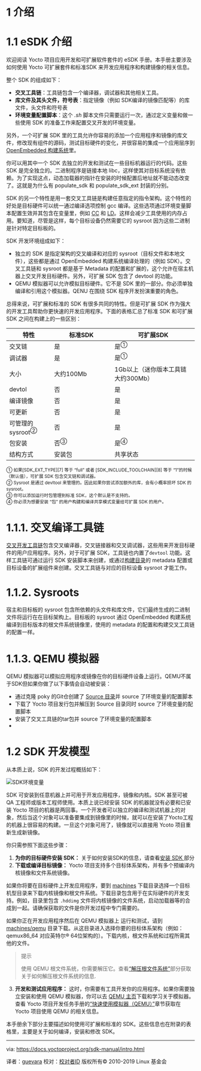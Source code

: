 [#]: subject: "快速构建 Yocto 项目"
[#]: via: "https://docs.yoctoproject.org/brief-yoctoprojectqs/index.html"
[#]: author: "The Linux Foundation"
[#]: collector: "guevaraya"
[#]: translator: "guevaraya "
[#]: reviewer: " "
[#]: publisher: " "
[#]: url: ""


1 介绍
====

1.1 eSDK 介绍
=================
欢迎阅读 Yocto 项目应用开发和可扩展软件套件的 eSDK 手册。本手册主要涉及如何使用 Yocto 可扩展套件和标准SDK 来开发应用程序和构建镜像的相关信息。

整个 SDK 的组成如下：
* **交叉工具链**：工具链包含一个编译器，调试器和其他相关工具。
* **库文件及其头文件，符号表**：指定镜像（例如 SDK编译的镜像匹配等）的库文件，头文件和符号表
* **环境变量配置脚本**：这个 *.sh* 脚本文件只需要运行一次，通过定义变量和做一些使用 SDK 的准备工作来配置交叉开发的环境变量。

另外，一个可扩展 SDK 里的工具允许你容易的添加一个应用程序和镜像的库文件，修改现有组件的源码，测试目标硬件的变化，并很容易的集成一个应用层序到 [OpenEmbedded 构建系统][4]里。

你可以用其中一个 SDK 去独立的开发和测试在一些目标机器运行的代码。这些 SDK 是完全独立的。二进制程序是链接本地 libc，这样使其对目标系统没有依赖。为了实现这点，动态加载器的指针在安装的时候配置后地址就不能动态改变了。这就是为什么有 populate_sdk 和 populate_sdk_ext 封装的分别。

SDK 的另一个特性是用一套交叉工具链是构建任意指定的指令架构。这个特性的好处是目标硬件可以统一通过编译选项控制 gcc 编译。这些选项通过环境变量脚本配置生效并其包含在变量里，例如 [CC][5] 和 [LD][6]。这样会减少工具使用的内存占用。要知道，尽管是这样，每个目标设备仍然需要它的 sysroot 因为这些二进制是针对特定目标板的。

SDK 开发环境组成如下：

* 独立的 SDK 是指定架构的交叉编译和对应的 sysroot（目标文件和本地文件），这些都是通过 OpenEmbedded 构建系统编译处理的（例如 SDK）。交叉工具链和 sysroot 都是基于 Metadata 的配置和扩展的，这个允许在宿主机器上交叉开发目标硬件。另外，可扩展 SDK 包含了 devtool 的功能。
* QEMU 模拟器可以允许模拟目标硬件。它不是 SDK 里的一部分。你必须单独编译和引用这个模拟器。QENU 在围绕 SDK 程序开发扮演重要的角色。

总得来说，可扩展和标准的 SDK 有很多共同的特性。但是可扩展 SDK 作为强大的开发工具帮助你更快速的开发应用程序。下面的表格汇总了标准 SDK 和可扩展 SDK 之间在构建上的一些区别：


|特性<img width=100/> |标准SDK<img width=200/> |可扩展SDK <img width=300/> |
|-|-|-|
|交叉链|是|是<sup>①</sup>|
|调试器|是|是<sup>①</sup>|
|大小|大约100Mb|1Gb以上（迷你版本工具链大约300Mb）|
|devtol|否|是|
|编译镜像|否|是|
|可更新|否|是|
|可管理的 sysroot<sup>②</sup>|否|是|
|包安装|否<sup>③</sup>|是<sup>④</sup>|
|结构方式|安装包|共享状态|

<sub>
① 如果[SDK_EXT_TYPE][7] 等于 “full” 或者 [SDK_INCLUDE_TOOLCHAIN][8] 等于 “1”的时候（默认值），可扩展 SDK 包含交叉链和调试器。<br>
② Sysroot 是通过 devltool 来管理的。因此如果你尝试添加额外的库，会有小概率损坏 SDK 的sysroot。<br>
③ 你可以添加运行时包管理到标准 SDK，这个默认是不支持的。<br>
④ 你必须为想要安装 “包” 的用户构建和编译共享模式变量给可扩展 SDK 的用户。<br>
</sub>


1.1.1. 交叉编译工具链
======
[交叉开发工具链][9]包含交叉编译器，交叉链接器和交叉调试器，这些用来开发目标硬件的用户应用程序。另外，对于可扩展 SDK，工具链也内置了`devtool` 功能。这样工具链可通过运行 SDK 安装脚本来创建，或通过[构建目录][10]的 metadata 配置或目标设备的扩展组件来创建。交叉工具链与对应的目标设备 sysroot 才能工作。

1.1.2. Sysroots
======
宿主和目标板的 sysroot 包含所依赖的头文件和库文件，它们最终生成的二进制文件将运行在在目标架构上。目标板的 sysroot 通过 OpenEmbedded 构建系统编译到目标版本的根文件系统镜像里，使用的 metadata 的配置和构建交叉工具链的配置一样。

1.1.3. QEMU 模拟器
======
QEMU 模拟器可以模拟应用程序或镜像在你的目标硬件设备上运行。QEMU不属于SDK但如果你做了以下事情会自动被安装：

* 通过克隆 poky 的Git仓创建了 [Source 目录][11]并 source 了环境变量的配置脚本
* 下载了 Yocto 项目发行包并解压到 Source 目录同时 source 了环境变量的配置脚本
* 安装了交叉工具链的tar包并 source 了环境变量的配置脚本
* 
1.2 SDK 开发模型
======
从本质上说，SDK 的开发过程概括如下：

![SDK环境变量][18]

SDK 可安装到任意机器上并可用于开发应用程序，镜像和内核。SDK 甚至可被 QA 工程师或版本工程师使用。本质上说已经安装 SDK 的机器就没有必要和已安装 Yocto 项目的机器是两回事。一个开发者可以独立的编译和测试机器上的对象，然后当这个对象可以准备要集成到镜像里的时候，就可以在安装了Yocto工程的机器上很容易的构建。一旦这个对象可用了，镜像就可以直接用 Ycoto 项目重新生成新镜像。

你只需参照下面这些步骤：

1. **为你的目标硬件安装 SDK：** 关于如何安装SDK的信息，请查看[安装 SDK ][12]部分
2. **下载或编译目标镜像：** Yocto 项目支持多个目标体系架构，并有多个预编译内核镜像和文件系统镜像。

如果你将要在目标硬件上开发应用程序，要到 [machines][13] 下载目录选择一个目标机型目录来下载内核镜像和根文件系统。下载目录包含用于在实际硬件的开发支持。例如，目录里包含 `.hddimg` 文件将内核镜像的文件系统，启动加载器等的合成到一起。请确保获取的文件是你开发过程中专门需要的。

如果你正在开发应用程序然后在 QEMU 模拟器上 运行和测试，请到  [machines/qemu][14] 目录下载。从这目录进入选择你要的目标体系架构（例如：qemux86_64 对应英特尔® 64位架构的）。下载内核，根文件系统和过程所需其他的文件。

> 提示
>
> 使用 QEMU 根文件系统，你需要解压它。查看[“解压根文件系统”][15]部分获取关于如何解压根文件系统的信息.

3. **开发和测试应用程序：** 这时，你需要有工具开发你的应用程序。如果你需要独立安装和使用 QEMU 模拟器，你可以去 [QEMU 主页][16]下载和学习关于模拟器。查看 Yocto 项目开发任务手册的[“快速使用模拟器（QEMU）”][17]章节获取在 Yocto 项目使用 QEMU 的相关信息。

本手册余下部分主要描述如何使用可扩展和标准的 SDK。这些信息也在附录的表格里，主要是关于如何编译，安装和修改 SDK。


[1]: https://creativecommons.org/licenses/by-sa/2.0/uk/
[2]: http://www.yoctoproject.org/documentation
[3]: https://wiki.yoctoproject.org/wiki/Releases
[4]: https://docs.yoctoproject.org/ref-manual/terms.html#term-OpenEmbedded-Build-System
[5]: https://docs.yoctoproject.org/ref-manual/variables.html#term-CC
[6]: https://docs.yoctoproject.org/ref-manual/variables.html#term-LD
[7]: https://docs.yoctoproject.org/ref-manual/variables.html#term-SDK_EXT_TYPE
[8]: https://docs.yoctoproject.org/ref-manual/variables.html#term-SDK_INCLUDE_TOOLCHAIN
[9]: https://docs.yoctoproject.org/ref-manual/terms.html#term-Cross-Development-Toolchain
[10]: https://docs.yoctoproject.org/ref-manual/terms.html#term-Build-Directory
[11]: https://docs.yoctoproject.org/ref-manual/terms.html#term-Source-Directory
[12]: https://docs.yoctoproject.org/sdk-manual/using.html#installing-the-sdk
[13]: https://downloads.yoctoproject.org/releases/yocto/yocto-3.4/machines/
[14]: https://downloads.yoctoproject.org/releases/yocto/yocto-3.4/machines/qemu
[15]: https://docs.yoctoproject.org/sdk-manual/appendix-obtain.html#extracting-the-root-filesystem
[16]: https://wiki.qemu.org/Main_Page
[17]: https://docs.yoctoproject.org/dev-manual/qemu.html
[18]: https://docs.yoctoproject.org/_images/sdk-environment.png


---
via: https://docs.yoctoproject.org/sdk-manual/intro.html

译者：[guevara](https://github.com/guevaraya)
校对：[校对者ID](https://github.com/校对者ID)
版权所有© 2010-2019 Linux 基金会


